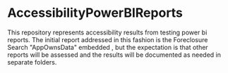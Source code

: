 # AccessibilityPowerBIReports
This repository represents accessibility results from testing power bi reports.  The initial report addressed in this fashion is the Foreclosure Search "AppOwnsData" embedded , but the expectation is that other reports will be assessed and the results will be documented as needed in separate folders. 
